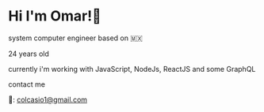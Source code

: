 # Hi I'm Omar!👋

system computer engineer based on 🇲🇽

24 years old

currently i'm working with JavaScript, NodeJs, ReactJS and some GraphQL 

contact me

📧: [colcasio1@gmail.com](colcasio1@gmail.com)

